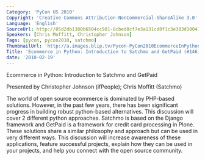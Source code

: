 ```yaml
---
Category: 'PyCon US 2010'
Copyright: 'Creative Commons Attribution-NonCommercial-ShareAlike 3.0'
Language: 'English'
SourceUrl: http://05d2db1380b6504cc981-8cbed8cf7e3a131cd8f1c3e383d10041.r93.cf2.rackcdn.com/pycon-us-2010/336_ecommerce-in-python-introduction-to-satchmo-and-getpaid-146.m4v
Speakers: [Chris Moffitt, Christopher Johnson]
Tags: [pycon, pycon2010, satchmo]
ThumbnailUrl: 'http://a.images.blip.tv/Pycon-PyCon2010EcommerceInPythonIntroductionToSatchmoAndGetPai890.png'
Title: 'Ecommerce in Python: Introduction to Satchmo and GetPaid (#146)'
date: '2010-02-19'
---
```

Ecommerce in Python: Introduction to Satchmo and GetPaid

  
Presented by Christopher Johnson (ifPeople); Chris Moffitt (Satchmo)

  
The world of open source ecommerce is dominated by PHP-based solutions.
However, in the past few years, there has been significant progress in
building robust python-based alternatives. This discussion will cover 2
different python approaches. Satchmo is based on the Django framework and
GetPaid is a framework for credit card processing in Plone. These solutions
share a similar philosophy and approach but can be used in very different
ways. This discussion will increase awareness of these applications, feature
successful projects, explain how they can be used in your projects, and help
you connect with the open source community.

